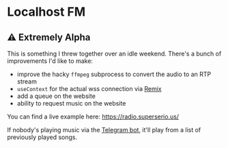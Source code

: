 # Localhost FM

## ⚠ Extremely Alpha

This is something I threw together over an idle weekend. There's a bunch of improvements I'd like to make:
- improve the hacky `ffmpeg` subprocess to convert the audio to an RTP stream
- `useContext` for the actual wss connection via [Remix](https://github.com/remix-run/examples/tree/main/socket.io)
- add a queue on the website
- ability to request music on the website

You can find a live example here: https://radio.superserio.us/

If nobody's playing music via the [Telegram bot](https://t.me/SSRadioBot), it'll play from a list of previously played songs.
